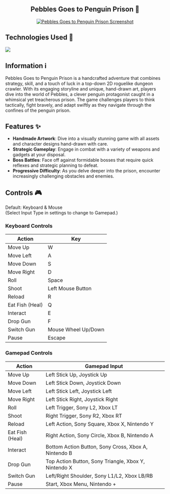 <h2 align="center">
  Pebbles Goes to Penguin Prison 🐧
</h2> 

<p align="center">
  <a href="#" target="_blank" rel="noreferrer"><img src="https://i.imgur.com/AA3HEw3.png" alt="Pebbles Goes to Penguin Prison Screenshot"></a>
</p>

## Technologies Used 🔧
<div>
  <img src="https://img.shields.io/badge/GODOT-161b22?style=for-the-badge&logo=godot-engine">
</div>

## Information ℹ
Pebbles Goes to Penguin Prison is a handcrafted adventure that combines strategy, skill, and a touch of luck in a top-down 2D roguelike dungeon crawler. With its engaging storyline and unique, hand-drawn art, players dive into the world of Pebbles, a clever penguin protagonist caught in a whimsical yet treacherous prison. The game challenges players to think tactically, fight bravely, and adapt swiftly as they navigate through the confines of the penguin prison.

## Features ✨
- **Handmade Artwork**: Dive into a visually stunning game with all assets and character designs hand-drawn with care.
- **Strategic Gameplay**: Engage in combat with a variety of weapons and gadgets at your disposal.
- **Boss Battles**: Face off against formidable bosses that require quick reflexes and strategic planning to defeat.
- **Progressive Difficulty**: As you delve deeper into the prison, encounter increasingly challenging obstacles and enemies.

## Controls 🎮
Default: Keyboard & Mouse <br>
(Select Input Type in settings to change to Gamepad.)

### Keyboard Controls
| Action             | Key                   |
|--------------------|-----------------------|
| Move Up            | W                     |
| Move Left          | A                     |
| Move Down          | S                     |
| Move Right         | D                     |
| Roll               | Space                 |
| Shoot              | Left Mouse Button     |
| Reload             | R                     |
| Eat Fish (Heal)    | Q                     |
| Interact           | E                     |
| Drop Gun           | F                     |
| Switch Gun         | Mouse Wheel Up/Down   |
| Pause              | Escape                |

### Gamepad Controls
| Action             | Gamepad Input                                          |
|--------------------|--------------------------------------------------------|
| Move Up            | Left Stick Up, Joystick Up                             |
| Move Down          | Left Stick Down, Joystick Down                         |
| Move Left          | Left Stick Left, Joystick Left                         |
| Move Right         | Left Stick Right, Joystick Right                       |
| Roll               | Left Trigger, Sony L2, Xbox LT                         |
| Shoot              | Right Trigger, Sony R2, Xbox RT                        |
| Reload             | Left Action, Sony Square, Xbox X, Nintendo Y           |
| Eat Fish (Heal)    | Right Action, Sony Circle, Xbox B, Nintendo A          |
| Interact           | Bottom Action Button, Sony Cross, Xbox A, Nintendo B   |
| Drop Gun           | Top Action Button, Sony Triangle, Xbox Y, Nintendo X   |
| Switch Gun         | Left/Right Shoulder, Sony L1/L2, Xbox LB/RB            |
| Pause              | Start, Xbox Menu, Nintendo +                           |

<!--Visit the live site to see my work in action: [richerduong.com](https://richerduong.com)-->
<br>
